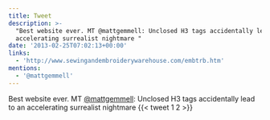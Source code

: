 ```yaml
---
title: Tweet
description: >-
  "Best website ever. MT @mattgemmell: Unclosed H3 tags accidentally lead to an
  accelerating surrealist nightmare "
date: '2013-02-25T07:02:13+00:00'
links:
  - 'http://www.sewingandembroiderywarehouse.com/embtrb.htm'
mentions:
  - '@mattgemmell'
---
```

Best website ever. MT [@mattgemmell](https://twitter.com/@mattgemmell): Unclosed H3 tags accidentally lead to an accelerating surrealist nightmare 
      {{< tweet 1 2 >}}
    

